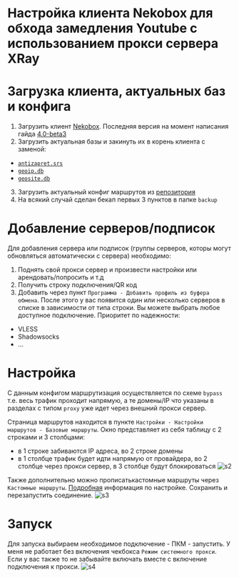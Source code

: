 # Настройка клиента Nekobox для обхода замедления Youtube с использованием прокси сервера XRay

# Загрузка клиента, актуальных баз и конфига
1. Загрузить клиент [Nekobox](https://github.com/MatsuriDayo/nekoray). Последняя версия на момент написания гайда [4.0-beta3](https://github.com/MatsuriDayo/nekoray/releases/tag/4.0-beta3)
2. Загрузить актуальная базы и закинуть их в корень клиента с заменой:
- [`antizapret.srs`](https://github.com/savely-krasovsky/antizapret-sing-box/releases/latest/download/antizapret.srs)
- [`geoip.db`](https://github.com/savely-krasovsky/antizapret-sing-box/releases/latest/download/geoip.db)
- [`geosite.db`](https://github.com/savely-krasovsky/antizapret-sing-box/releases/latest/download/geosite.db)
3. Загрузить актуальный конфиг маршрутов из [репозитория]()
4. На всякий случай сделан бекап первых 3 пунктов в папке `backup`

# Добавление серверов/подписок
Для добавления сервера или подписок (группы серверов, которы могут обновляться автоматически с сервера) необходимо:
1. Поднять свой прокси сервер и произвести настройки или арендовать/попросить и т.д
2. Получить строку подключения/QR код
3. Добавить через пункт `Программа - Добавить профиль из буфера обмена`. После этого у вас появится один или несколько серверов в списке в зависимости от типа строки. Вы можете выбрать любое доступное подключение. Приоритет по надежности:
- VLESS
- Shadowsocks
- ...

# Настройка
С данным конфигом маршрутизация осуществляется по схеме `bypass` т.е. весь трафик проходит напрямую, а те домены/IP что указаны в разделах с типом `proxy` уже идет через внешний прокси сервер.

Страница маршрутов находится в пункте `Настройки - Настройки маршрутов - Базовые маршруты`. Окно представляет из себя таблицу с 2 строками и 3 столбцами:
- в 1 строке забиваются IP адреса, во 2 строке домены
- в 1 столбце трафик будет идти напрямую от провайдера, во 2 столбце через прокси сервер, в 3 столбце будут блокироваться
![s2](https://github.com/user-attachments/assets/ff6870c4-b2f2-4aaf-a6df-65a11606f913)

Также дополнительно можно прописатькастомные маршруты через `Кастомные маршруты`. [Подробная](https://sing-box.sagernet.org/configuration/dns/rule/#protocol) информация по настройке. Сохранить и перезапустить соединение.
![s3](https://github.com/user-attachments/assets/85226263-423b-4b50-ba76-80640e424a3b)

# Запуск
Для запуска выбираем необходимое подключение - ПКМ - запустить. У меня не работает без включения чекбокса `Режим системного прокси`. Если у вас также то не забывайте включать вместе с включение подключения к прокси.
![s4](https://github.com/user-attachments/assets/3626e285-7767-43fd-ae4d-70a64fbe8e01)
